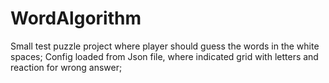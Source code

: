 # WordAlgorithm

Small test puzzle project where player should guess the words in the white spaces;
Config loaded from Json file, where indicated grid with letters and reaction for wrong answer;
